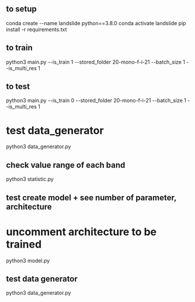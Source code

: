 ## to setup ##
conda create --name landslide python==3.8.0
conda activate landslide
pip install -r requirements.txt

## to train ##
python3 main.py --is_train 1 --stored_folder 20-mono-f-i-21 --batch_size 1 --is_multi_res 1

## to test ## 
python3 main.py --is_train 0 --stored_folder 20-mono-f-i-21 --batch_size 1 --is_multi_res 1

# test data_generator ## 
python3 data_generator.py

## check value range of each band ##
python3 statistic.py

## test create model + see number of parameter, architecture ##
# uncomment architecture to be trained #
python3 model.py

## test data generator ##
python3 data_generator.py
